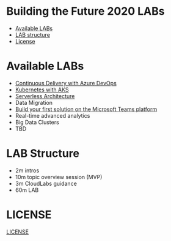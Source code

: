 # Building the Future 2020 LABs

* [Available LABs](#available-labs)
* [LAB structure](#lab-structure)
* [License](#license)

# Available LABs

* [Continuous Delivery with Azure DevOps](devops/README.md)
* [Kubernetes with AKS](kubernetes/README.md)
* [Serverless Architecture](serverless/README.md)
* Data Migration
* [Build your first solution on the Microsoft Teams platform](teams/README.md)
* Real-time advanced analytics
* Big Data Clusters
* TBD


# LAB Structure

* 2m intros
* 10m topic overview session (MVP)
* 3m CloudLabs guidance
* 60m LAB

# LICENSE

[LICENSE](LICENSE)